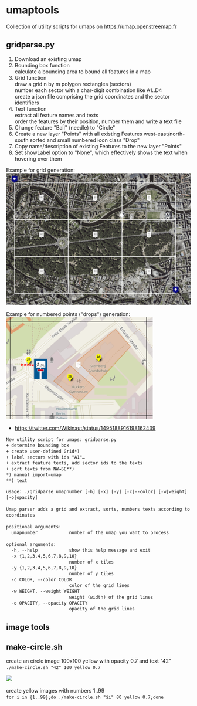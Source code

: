 # umaptools
Collection of utility scripts for umaps on https://umap.openstreemap.fr

## gridparse.py

1. Download an existing umap
2. Bounding box function   
   calculate a bounding area to bound all features in a map
2. Grid function   
   draw a grid n by m polygon rectangles (sectors)   
   number each sector with a char-digit combination like A1..D4   
   create a json file comprising the grid coordinates and the sector identifiers   
3. Text function   
   extract all feature names and texts   
   order the features by their position, number them and write a text file   
4. Change feature "Ball" (needle) to "Circle"
5. Create a new layer "Points" with all existing Features west-east/north-south sorted and small numbered icon class "Drop"
6. Copy name/description of existing Features to the new layer "Points"
7. Set showLabel option to "None", which effectively shows the text when hovering over them

Example for grid generation:  
<img src="https://raw.githubusercontent.com/Wikinaut/umaptools/main/documentation/testumap-with-3x3-grid.png" width=1200>

Example for numbered points ("drops") generation:  
<img src="https://raw.githubusercontent.com/Wikinaut/umaptools/main/documentation/testumap-with-numbered-drops.png" width=400>

* https://twitter.com/Wikinaut/status/1495188916198162439
```
New utility script for umaps: gridparse.py
+ determine bounding box
+ create user-defined Grid*)
+ label sectors with ids "A1"…
+ extract feature texts, add sector ids to the texts
+ sort texts from NW→SE**)
*) manual import→umap
**) text
```

```
usage: ./gridparse umapnumber [-h] [-x] [-y] [-c|--color] [-w|weight] [-o|opacity]

Umap parser adds a grid and extract, sorts, numbers texts according to coordinates

positional arguments:
  umapnumber            number of the umap you want to process

optional arguments:
  -h, --help            show this help message and exit
  -x {1,2,3,4,5,6,7,8,9,10}
                        number of x tiles
  -y {1,2,3,4,5,6,7,8,9,10}
                        number of y tiles
  -c COLOR, --color COLOR
                        color of the grid lines
  -w WEIGHT, --weight WEIGHT
                        weight (width) of the grid lines
  -o OPACITY, --opacity OPACITY
                        opacity of the grid lines
```

## image tools

## make-circle.sh
create an circle image 100x100 yellow with opacity 0.7 and text "42"  
```./make-circle.sh "42" 100 yellow 0.7```

<img src="https://raw.githubusercontent.com/Wikinaut/umaptools/main/img/80/circle-42.png" />

create yellow images with numbers 1..99  
```for i in {1..99};do ./make-circle.sh "$i" 80 yellow 0.7;done```


